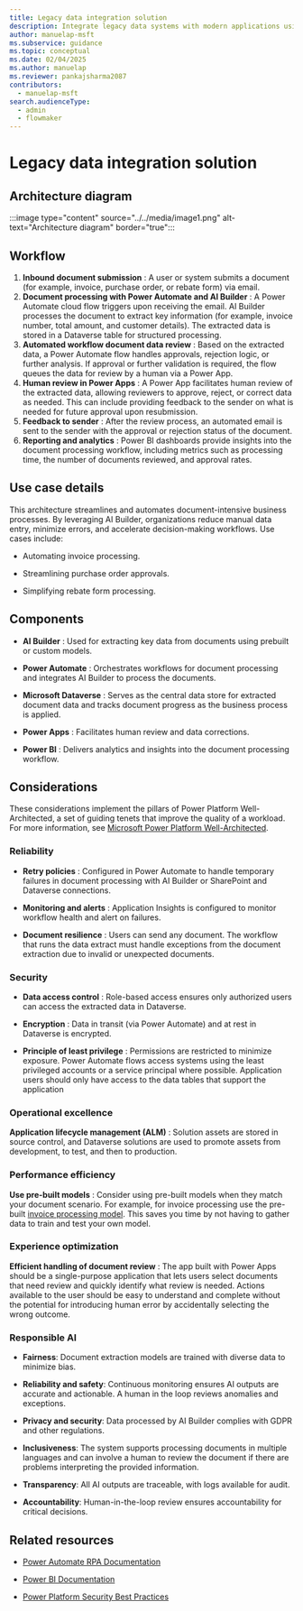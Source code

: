 ```yaml
---
title: Legacy data integration solution
description: Integrate legacy data systems with modern applications using Power Automate and AI Builder. Learn best practices, view architecture diagrams, and follow workflows.
author: manuelap-msft
ms.subservice: guidance
ms.topic: conceptual
ms.date: 02/04/2025
ms.author: manuelap
ms.reviewer: pankajsharma2087
contributors: 
  - manuelap-msft
search.audienceType: 
  - admin
  - flowmaker
---
```


# Legacy data integration solution

## Architecture diagram

:::image type="content" source="../../media/image1.png" alt-text="Architecture diagram" border="true":::

## Workflow

1. **Inbound document submission** : A user or system submits a document (for example, invoice, purchase order, or rebate form) via email.
1. **Document processing with Power Automate and AI Builder** : A Power Automate cloud flow triggers upon receiving the email. AI Builder processes the document to extract key information (for example, invoice number, total amount, and customer details). The extracted data is stored in a Dataverse table for structured processing.
1. **Automated workflow document data review** : Based on the extracted data, a Power Automate flow handles approvals, rejection logic, or further analysis. If approval or further validation is required, the flow queues the data for review by a human via a Power App.
1. **Human review in Power Apps** : A Power App facilitates human review of the extracted data, allowing reviewers to approve, reject, or correct data as needed. This can include providing feedback to the sender on what is needed for future approval upon resubmission.
1. **Feedback to sender** : After the review process, an automated email is sent to the sender with the approval or rejection status of the document.
1. **Reporting and analytics** : Power BI dashboards provide insights into the document processing workflow, including metrics such as processing time, the number of documents reviewed, and approval rates.

## Use case details

This architecture streamlines and automates document-intensive business processes. By leveraging AI Builder, organizations reduce manual data entry, minimize errors, and accelerate decision-making workflows. Use cases include:

- Automating invoice processing.

- Streamlining purchase order approvals.

- Simplifying rebate form processing.

## Components

- **AI Builder** : Used for extracting key data from documents using prebuilt or custom models.

- **Power Automate** : Orchestrates workflows for document processing and integrates AI Builder to process the documents.

- **Microsoft Dataverse** : Serves as the central data store for extracted document data and tracks document progress as the business process is applied.

- **Power Apps** : Facilitates human review and data corrections.

- **Power BI** : Delivers analytics and insights into the document processing workflow.

## Considerations

These considerations implement the pillars of Power Platform Well-Architected, a set of guiding tenets that improve the quality of a workload. For more information, see [Microsoft Power Platform Well-Architected](https://aka.ms/powa).


### Reliability

- **Retry policies** : Configured in Power Automate to handle temporary failures in document processing with AI Builder or SharePoint and Dataverse connections.

- **Monitoring and alerts** : Application Insights is configured to monitor workflow health and alert on failures.

- **Document resilience** : Users can send any document. The workflow that runs the data extract must handle exceptions from the document extraction due to invalid or unexpected documents.

### Security

- **Data access control** : Role-based access ensures only authorized users can access the extracted data in Dataverse.

- **Encryption** : Data in transit (via Power Automate) and at rest in  Dataverse is encrypted.

- **Principle of least privilege** : Permissions are restricted to minimize exposure. Power Automate flows access systems using the least privileged accounts or a service principal where possible. Application users should only have access to the data tables that support the application

### Operational excellence

**Application lifecycle management (ALM)** : Solution assets are stored in source control, and Dataverse solutions are used to promote assets from development, to test, and then to production.

### Performance efficiency

**Use pre-built models** : Consider using pre-built models when they match your document scenario. For example, for invoice processing use the pre-built [invoice processing model](/ai-builder/prebuilt-invoice-processing). This saves you time by not having to gather data to train and test your own model.

### Experience optimization

**Efficient handling of document review** : The app built with Power Apps should be a single-purpose application that lets users select documents that need review and quickly identify what review is needed. Actions available to the user should be easy to understand and complete without the potential for introducing human error by accidentally selecting the wrong outcome.

### Responsible AI

- **Fairness**: Document extraction models are trained with diverse data to minimize bias.

- **Reliability and safety**: Continuous monitoring ensures AI outputs are accurate and actionable. A human in the loop reviews anomalies and exceptions.

- **Privacy and security**: Data processed by AI Builder complies with GDPR and other regulations.

- **Inclusiveness**: The system supports processing documents in multiple languages and can involve a human to review the document if there are problems interpreting the provided information.

- **Transparency**: All AI outputs are traceable, with logs available for audit.

- **Accountability**: Human-in-the-loop review ensures accountability for critical decisions.

## Related resources

- [Power Automate RPA Documentation](/power-automate/desktop-flows/introduction)

- [Power BI Documentation](/power-bi)

- [Power Platform Security Best Practices](/power-platform/well-architected/security/)
